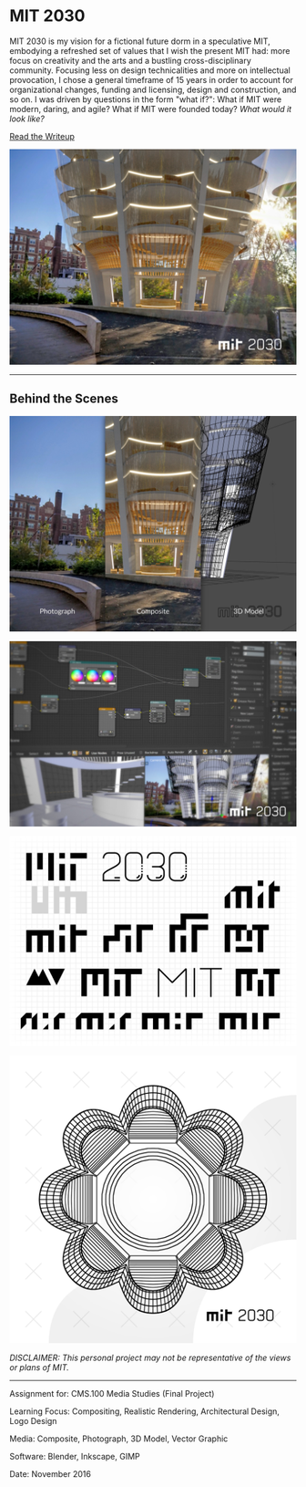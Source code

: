 # MIT 2030

MIT 2030 is my vision for a fictional future dorm in a speculative MIT, embodying a refreshed set of values that I wish the present MIT had: more focus on creativity and the arts and a bustling cross-disciplinary community. Focusing less on design technicalities and more on intellectual provocation, I chose a general timeframe of 15 years in order to account for organizational changes, funding and licensing, design and construction, and so on. I was driven by questions in the form "what if?": What if MIT were modern, daring, and agile? What if MIT were founded today? *What would it look like?*

[Read the Writeup](https://docs.google.com/document/d/1CUMqf1ZsCEhvDcXK6b9GYzmleo026otFJc9mWKOdMXI/edit)

![](2030Final.jpg)

---

## Behind the Scenes

![](2030CompositeBreakdown.jpg)

![](2030BehindTheScenes.jpg)

![](2030LogoMockup.png)

![](2030Form.png)

*DISCLAIMER: This personal project may not be representative of the views or plans of MIT.*

---

Assignment for: CMS.100 Media Studies (Final Project)

Learning Focus: Compositing, Realistic Rendering, Architectural Design, Logo Design

Media: Composite, Photograph, 3D Model, Vector Graphic

Software: Blender, Inkscape, GIMP

Date: November 2016
